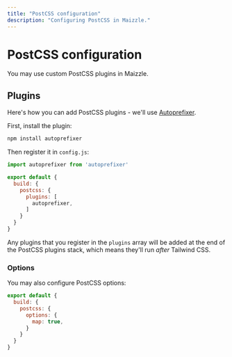 ```yaml
---
title: "PostCSS configuration"
description: "Configuring PostCSS in Maizzle."
---
```


# PostCSS configuration

You may use custom PostCSS plugins in Maizzle.

## Plugins

Here's how you can add PostCSS plugins - we'll use [Autoprefixer](https://github.com/postcss/autoprefixer).

First, install the plugin:

```sh
npm install autoprefixer
```

Then register it in `config.js`:

```js [config.js]
import autoprefixer from 'autoprefixer'

export default {
  build: {
    postcss: {
      plugins: [
        autoprefixer,
      ]
    }
  }
}
```

Any plugins that you register in the `plugins` array will be added at the end of the PostCSS plugins stack, which means they'll run _after_ Tailwind CSS.

### Options

You may also configure PostCSS options:

```js [config.js]
export default {
  build: {
    postcss: {
      options: {
        map: true,
      }
    }
  }
}
```
